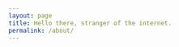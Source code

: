 ```yaml
---
layout: page
title: Hello there, stranger of the internet.
permalink: /about/
---
```


<script src='http://cdn.mathjax.org/mathjax/latest/MathJax.js?config=TeX-AMS-MML_HTMLorMML' type='text/javascript'/>

I welcome you on my blog! 

Here I share my ideas and experiences on the quest to understand how intelligence work, as well as some Python code to support my findings. Feel free to click around! 

\( \sin^2 x^2 \)

However ... By all means do not click the big red nice clickable button below! It will boot AI capable of rapid self improvement and achieving super human intellect, as well as allow this AI access to the Internet, and you know what that will lead to!
